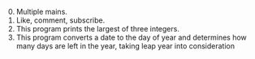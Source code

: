 0. Multiple mains.
1. Like, comment, subscribe.
2. This program prints the largest of three integers.
3. This program converts a date to the day of year and determines how many days are left in the year, taking leap year into consideration
